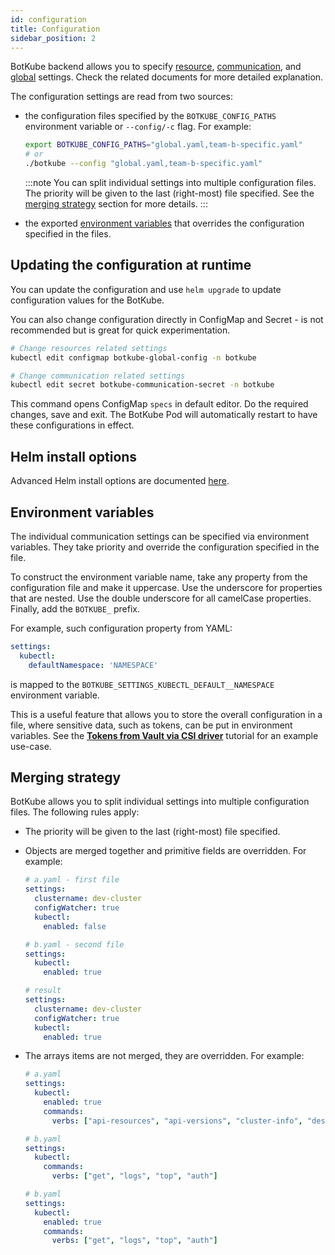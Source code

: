 ```yaml
---
id: configuration
title: Configuration
sidebar_position: 2
---
```


BotKube backend allows you to specify [resource](/configuration/resource), [communication](/configuration/communication), and [global](/configuration/global) settings. Check the related documents for more detailed explanation.

The configuration settings are read from two sources:

- the configuration files specified by the `BOTKUBE_CONFIG_PATHS` environment variable or `--config/-c` flag. For example:

  ```bash
  export BOTKUBE_CONFIG_PATHS="global.yaml,team-b-specific.yaml"
  # or
  ./botkube --config "global.yaml,team-b-specific.yaml"
  ```

  :::note
  You can split individual settings into multiple configuration files. The priority will be given to the last (right-most) file specified. See the [merging strategy](#merging-strategy) section for more details.
  :::

- the exported [environment variables](#environment-variables) that overrides the configuration specified in the files.


## Updating the configuration at runtime

You can update the configuration and use `helm upgrade` to update configuration values for the BotKube.

You can also change configuration directly in ConfigMap and Secret - is not recommended but is great for quick experimentation.

```bash
# Change resources related settings
kubectl edit configmap botkube-global-config -n botkube
```

```bash
# Change communication related settings
kubectl edit secret botkube-communication-secret -n botkube
```

This command opens ConfigMap `specs` in default editor. Do the required changes, save and exit. The BotKube Pod will automatically restart to have these configurations in effect.

## Helm install options

Advanced Helm install options are documented [here](/configuration/helm-chart-parameters).

## Environment variables

The individual communication settings can be specified via environment variables. They take priority and override the configuration specified in the file.

To construct the environment variable name, take any property from the configuration file and make it uppercase. Use the underscore for properties that are nested. Use the double underscore for all camelCase properties. Finally, add the `BOTKUBE_` prefix.

For example, such configuration property from YAML:

```yaml
settings:
  kubectl:
    defaultNamespace: 'NAMESPACE'
```

is mapped to the `BOTKUBE_SETTINGS_KUBECTL_DEFAULT__NAMESPACE` environment variable.

This is a useful feature that allows you to store the overall configuration in a file, where sensitive data, such as tokens, can be put in environment variables. See the [**Tokens from Vault via CSI driver**](/configuration/communication/vault-csi/) tutorial for an example use-case.

## Merging strategy

BotKube allows you to split individual settings into multiple configuration files. The following rules apply:
- The priority will be given to the last (right-most) file specified.
- Objects are merged together and primitive fields are overridden. For example:
  ```yaml
  # a.yaml - first file
  settings:
    clustername: dev-cluster
    configWatcher: true
    kubectl:
      enabled: false
  ```
  ```yaml
  # b.yaml - second file
  settings:
    kubectl:
      enabled: true
  ```

  ```yaml
  # result
  settings:
    clustername: dev-cluster
    configWatcher: true
    kubectl:
      enabled: true
  ```

- The arrays items are not merged, they are overridden. For example:

  ```yaml
  # a.yaml
  settings:
    kubectl:
      enabled: true
      commands:
        verbs: ["api-resources", "api-versions", "cluster-info", "describe", "diff", "explain", "get", "logs", "top", "auth"]
  ```
  ```yaml
  # b.yaml
  settings:
    kubectl:
      commands:
        verbs: ["get", "logs", "top", "auth"]
  ```

  ```yaml
  # b.yaml
  settings:
    kubectl:
      enabled: true
      commands:
        verbs: ["get", "logs", "top", "auth"]
  ```
